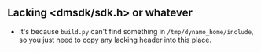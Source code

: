 ## Lacking <dmsdk/sdk.h> or whatever 

- It's because `build.py` can't find something in `/tmp/dynamo_home/include`, so you just need to copy any lacking header into this place.
